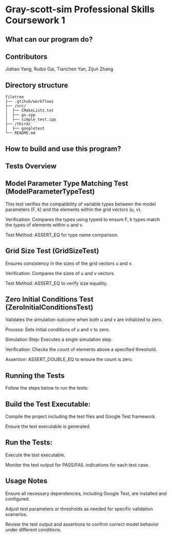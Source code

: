 # Gray-scott-sim Professional Skills Coursework 1

## What can our program do?

## Contributors
Jiahao Yang, Ruibo Gai, Tianchen Yan, Zijun Zhang
## Directory structure

```
filetree
├── .gtihub/workflows
├── /src/
│  ├── CMakeLists.txt
│  ├── gs.cpp
│  ├── simple_test.cpp
├── /third/
│  ├── googletest
└── README.md
```

## How to build and use this program?

## Tests Overview

## Model Parameter Type Matching Test (ModelParameterTypeTest)

This test verifies the compatibility of variable types between the model parameters (F, k) and the elements within the grid vectors (u, v).

Verification: Compares the types using typeid to ensure F, k types match the types of elements within u and v.

Test Method: ASSERT_EQ for type name comparison.


## Grid Size Test (GridSizeTest)

Ensures consistency in the sizes of the grid vectors u and v.

Verification: Compares the sizes of u and v vectors.

Test Method: ASSERT_EQ to verify size equality.


## Zero Initial Conditions Test (ZeroInitialConditionsTest)

Validates the simulation outcome when both u and v are initialized to zero.

Process: Sets initial conditions of u and v to zero.

Simulation Step: Executes a single simulation step.

Verification: Checks the count of elements above a specified threshold.

Assertion: ASSERT_DOUBLE_EQ to ensure the count is zero.


## Running the Tests

Follow the steps below to run the tests:

## Build the Test Executable:

Compile the project including the test files and Google Test framework.

Ensure the test executable is generated.

## Run the Tests:

Execute the test executable.

Monitor the test output for PASS/FAIL indications for each test case.


## Usage Notes

Ensure all necessary dependencies, including Google Test, are installed and configured.

Adjust test parameters or thresholds as needed for specific validation scenarios.

Review the test output and assertions to confirm correct model behavior under different conditions.

